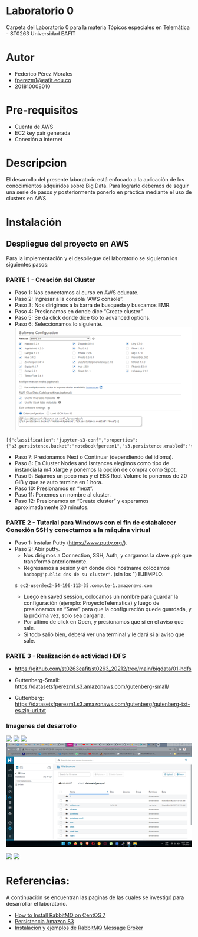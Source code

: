# Laboratorio 0

Carpeta del Laboratorio 0 para la materia Tópicos especiales en Telemática - ST0263
Universidad EAFIT

# Autor

+ Federico Pérez Morales
+ fperezm1@eafit.edu.co
+ 201810008010

# Pre-requisitos

+ Cuenta de AWS
+ EC2 key pair generada
+ Conexión a internet

# Descripcion

El desarrollo del presente laboratorio está enfocado a la aplicación de los conocimientos adquiridos sobre Big Data.
Para lograrlo debemos de seguir una serie de pasos y posteriormente ponerlo en práctica mediante el uso de clusters en AWS.

# Instalación

## Despliegue del proyecto en AWS

Para la implementación y el despliegue del laboratorio se siguieron los siguientes pasos:

### PARTE 1 - Creación del Cluster

+ Paso 1: Nos conectamos al curso en AWS educate.
+ Paso 2: Ingresar a la consola “AWS console”.
+ Paso 3: Nos dirigimos a la barra de busqueda y buscamos EMR.
+ Paso 4: Presionamos en donde dice “Create cluster”.
+ Paso 5: Se da click donde dice Go to advanced options.
+ Paso 6: Seleccionamos lo siguiente.
![](softwareconfig.png)
```
[{"classification":"jupyter-s3-conf","properties":{"s3.persistence.bucket":"notebookfperezm1","s3.persistence.enabled":"true"}}]
```
+ Paso 7: Presionamos Next o Continuar (dependiendo del idioma).
+ Paso 8: En Cluster Nodes and Isntances elegimos como tipo de instancia la m4.xlarge y ponemos la opción de compra como Spot.
+ Paso 9: Bajamos un poco mas y el EBS Root Volume lo ponemos de 20 GiB y que se auto termine en 1 hora.
+ Paso 10: Presionamos en “next”.
+ Paso 11: Ponemos un nombre al cluster.
+ Paso 12: Presionamos en “Create cluster” y esperamos aproximadamente 20 minutos.

### PARTE 2 - Tutorial para Windows con el fin de estabalecer Conexión SSH y conectarnos a la máquina virtual

+ Paso 1: Instalar Putty (<https://www.putty.org/>).
+ Paso 2: Abir putty.
    + Nos dirigmos a Connection, SSH, Auth, y cargamos la clave .ppk que transformó anteriormente.
    + Regresamos a sesión y en donde dice hostname colocamos ``` hadoop@"public dns de su cluster" ```. (sin los ")
    EJEMPLO:
    ```
    $ ec2-user@ec2-54-196-113-35.compute-1.amazonaws.com
    ```
    + Luego en saved session, colocamos un nombre para guardar la configuración (ejemplo: ProyectoTelematica) y luego de presionamos en “Save” para que la configuración quede guardada, y la próxima vez, solo sea cargarla.
    + Por ultimo de click en Open, y presionamos que sí en el aviso que sale.
    + Si todo salió bien, deberá ver una terminal y le dará si al aviso que sale.

### PARTE 3 - Realización de actividad HDFS

+ https://github.com/st0263eafit/st0263_20212/tree/main/bigdata/01-hdfs

+ Guttenberg-Small: https://datasetsfperezm1.s3.amazonaws.com/gutenberg-small/
+ Guttenberg: https://datasetsfperezm1.s3.amazonaws.com/gutenberg/gutenberg-txt-es.zip-url.txt

### Imagenes del desarrollo

![](haddop.png)
![](haddop2.png)
![](haddop3.png)
![](hue4.png)

![](haddop4.png)
![](haddop5.png)


# Referencias:
A continuación se encuentran las paginas de las cuales se investigó para desarrollar el laboratorio.

+ [How to Install RabbitMQ on CentOS 7](https://www.vultr.com/docs/how-to-install-rabbitmq-on-centos-7)
+ [Persistencia Amazon S3](https://docs.aws.amazon.com/emr/latest/ReleaseGuide/emr-jupyterhub-s3.html)
+ [Instalación y ejemplos de RabbitMQ Message Broker](https://programmerclick.com/article/8374663598/)
